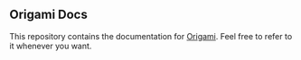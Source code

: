 ## Origami Docs
This repository contains the documentation for [Origami](https://github.com/axiand/origami). Feel free to refer to it whenever you want.